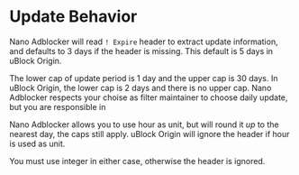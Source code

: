 # Update Behavior

Nano Adblocker will read `! Expire` header to extract update information, and defaults to 3 days if the header is missing. This default 
is 5 days in uBlock Origin. 

The lower cap of update period is 1 day and the upper cap is 30 days. In uBlock Origin, the lower cap is 2 days and there is no upper 
cap. Nano Adblocker respects your choise as filter maintainer to choose daily update, but you are responsible in

Nano Adblocker allows you to use hour as unit, but will round it *up* to the nearest day, the caps still apply. uBlock Origin will 
ignore the header if hour is used as unit. 

You must use integer in either case, otherwise the header is ignored. 
